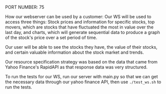 PORT NUMBER: 75 

How our webserver can be used by a customer: 
Our WS will be used to access three things: Stock prices and information for specific stocks, top movers, which are stocks that have fluctuated the most in value over the last day, and charts, which will generate sequential data to produce a graph of the stock's price over a set period of time.

Our user will be able to see the stocks they have, the value of their stocks, and certain valuable information about the stock market and trends. 

Our resource specification strategy was based on the data that came from Yahoo Finance's RapidAPI as that response data was very structured. 

To run the tests for our WS, run our server with main.py so that we can get the necessary data through our yahoo finance API, then use `./test_ws.sh` to run the tests.

